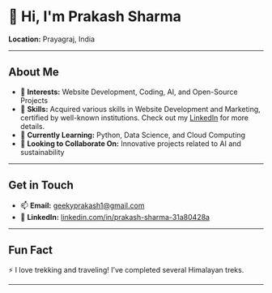 # 👋 Hi, I'm Prakash Sharma

**Location:** Prayagraj, India

---

## About Me

- 👀 **Interests:** Website Development, Coding, AI, and Open-Source Projects
- 🌱 **Skills:** Acquired various skills in Website Development and Marketing, certified by well-known institutions. Check out my [LinkedIn](https://in.linkedin.com/in/prakash-sharma-31a80428a?original_referer=https%3A%2F%2Fwww.google.com%2F) for more details.
- 🌱 **Currently Learning:** Python, Data Science, and Cloud Computing
- 💞️ **Looking to Collaborate On:** Innovative projects related to AI and sustainability

---

## Get in Touch

- 📫 **Email:** [geekyprakash1@gmail.com](mailto:geekyprakash1@gmail.com)
- 💼 **LinkedIn:** [linkedin.com/in/prakash-sharma-31a80428a](https://in.linkedin.com/in/prakash-sharma-31a80428a?original_referer=https%3A%2F%2Fwww.google.com%2F)

---

## Fun Fact

⚡ I love trekking and traveling! I’ve completed several Himalayan treks.

---

<!---
prakashsharma19/prakashsharma19 is a ✨ special ✨ repository because its `README.md` (this file) appears on your GitHub profile.
You can click the Preview link to take a look at your changes.
--->
